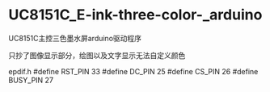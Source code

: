 # UC8151C_E-ink-three-color-_arduino
UC8151C主控三色墨水屏arduino驱动程序

只抄了图像显示部分，绘图以及文字显示无法自定义颜色

epdif.h
#define RST_PIN         33
#define DC_PIN          25
#define CS_PIN          26
#define BUSY_PIN        27
